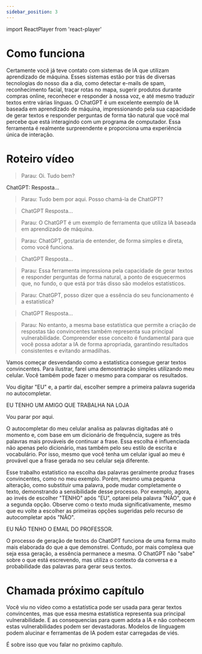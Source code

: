 ```yaml
---
sidebar_position: 3
---
```

import ReactPlayer from 'react-player'

# Como funciona
Certamente você já teve contato com sistemas de IA que utilizam aprendizado de máquina. Esses sistemas estão por trás de diversas tecnologias do nosso dia a dia, como detectar e-mails de spam, reconhecimento facial, traçar rotas no mapa, sugerir produtos durante compras online, reconhecer e responder à nossa voz, e até mesmo traduzir textos entre várias línguas. O ChatGPT é um excelente exemplo de IA baseada em aprendizado de máquina, impressionando pela sua capacidade de gerar textos e responder perguntas de forma tão natural que você mal percebe que está interagindo com um programa de computador. Essa ferramenta é realmente surpreendente e proporciona uma experiência única de interação.

# Roteiro vídeo
>Parau:
Oi. Tudo bem?

ChatGPT:
Resposta...

>Parau:
Tudo bem por aqui. Posso chamá-la de ChatGPT?

>ChatGPT
Resposta...

>Parau:
O ChatGPT é um exemplo de ferramenta que utiliza IA baseada em aprendizado de máquina.

>Parau:
ChatGPT, gostaria de entender, de forma simples e direta, como você funciona.

>ChatGPT
Resposta...

>Parau:
Essa ferramenta impressiona pela capacidade de gerar textos e responder perguntas de forma natural, a ponto de esquecermos que, no fundo, o que está por trás disso são modelos estatísticos.

>Parau:
ChatGPT, posso dizer que a essência do seu funcionamento é a estatística?

>ChatGPT
Resposta...

>Parau:
No entanto, a mesma base estatística que permite a criação de respostas tão convincentes também representa sua principal vulnerabilidade. Compreender esse conceito é fundamental para que você possa adotar a IA de forma apropriada, garantindo resultados consistentes e evitando armadilhas.

Vamos começar desvendando como a estatística consegue gerar textos convincentes. Para ilustrar, farei uma demosntração simples utilizando meu celular. Você também pode fazer o mesmo para comparar os resultados.

Vou digitar "EU" e, a partir daí, escolher sempre a primeira palavra sugerida no autocompletar.

EU TENHO UM AMIGO QUE TRABALHA NA LOJA

Vou parar por aqui. 

O autocompletar do meu celular analisa as palavras digitadas até o momento e, com base em um dicionário de frequência, sugere as três palavras mais prováveis de continuar a frase. Essa escolha é influenciada não apenas pelo dicionário, mas também pelo seu estilo de escrita e vocabulário. Por isso, mesmo que você tenha um celular igual ao meu é provável que a frase gerada no seu celular seja diferente.
 
Esse trabalho estatístico na escolha das palavras geralmente produz frases convincentes, como no meu exemplo. Porém, mesmo uma pequena alteração, como substituir uma palavra, pode mudar completamente o texto, demonstrando a sensibilidade desse processo.
Por exemplo, agora, ao invés de escolher "TENHO" após "EU", optarei pela palavra "NÃO", que é a segunda opção. Observe como o texto muda significativamente, mesmo que eu volte a escolher as primeiras opções sugeridas pelo recurso de autocompletar após "NÃO".

EU NÃO TENHO O EMAIL DO PROFESSOR.

O processo de geração de textos do ChatGPT funciona de uma forma muito mais elaborada do que a que demonstrei. Contudo, por mais complexa que seja essa geração, a essência permanece a mesma. O ChatGPT não "sabe" sobre o que está escrevendo, mas utiliza o contexto da conversa e a probabilidade das palavras para gerar seus textos.

# Chamada próximo capítulo
Você viu no vídeo como a estatística pode ser usada para gerar textos convincentes, mas que essa mesma estatística representa sua principal vulnerabilidade. E as consequencias para quem adota a IA e não conhecem estas vulnerabilidades podem ser devastadoras. Modelos de linguagem podem alucinar e ferramentas de IA podem estar carregadas de viés.

É sobre isso que vou falar no próximo capítulo.
 

